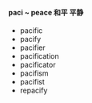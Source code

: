 #### paci ~ peace 和平 平静

- pacific
- pacify
- pacifier
- pacification
- pacificator
- pacifism
- pacifist
- repacify